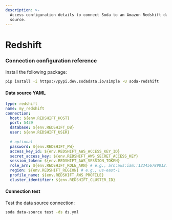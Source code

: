 ```yaml
---
description: >-
  Access configuration details to connect Soda to an Amazon Redshift data
  source.
---
```


# Redshift

### Connection configuration reference

Install the following package:

```bash
pip install -i https://pypi.dev.sodadata.io/simple -U soda-redshift
```

#### Data source YAML

```yaml
type: redshift
name: my_redshift
connection:
  host: ${env.REDSHIFT_HOST}
  port: 5439
  database: ${env.REDSHIFT_DB}
  user: ${env.REDSHIFT_USER}
  
  # optional
  password: ${env.REDSHIFT_PW}
  access_key_id: ${env.REDSHIFT_AWS_ACCESS_KEY_ID}
  secret_access_key: ${env.REDSHIFT_AWS_SECRET_ACCESS_KEY}
  session_token: ${env.REDSHIFT_AWS_SESSION_TOKEN}
  role_arn: ${env.REDSHIFT_ROLE_ARN} # e.g., arn:aws:iam::123456789012:role/MyRole
  region: ${env.REDSHIFT_REGION} # e.g., us-east-1
  profile_name: ${env.REDSHIFT_AWS_PROFILE}
  cluster_identifier: ${env.REDSHIFT_CLUSTER_ID}
```

#### Connection test

Test the data source connection:

```bash
soda data-source test -ds ds.yml
```
